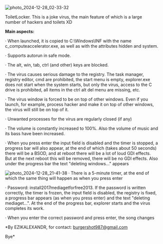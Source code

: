 ![photo_2024-12-28_02-33-32](https://github.com/user-attachments/assets/83bc6c5f-acdd-4430-b89f-2e653ae9c03c)

ToiletLocker. This is a joke virus, the main feature of which is a large number of hackers and toilets XD


**Main aspects:**


· When launched, it is copied to C:\Windows\INF with the name c_computeaccelerator.exe, as well as with the attributes hidden and system.

· Supports autorun in safe mode.

· The alt, win, tab, ctrl (and other) keys are blocked.

· The virus causes serious damage to the registry. The task manager, registry editor, cmd are prohibited, the start menu is empty, explorer.exe does not start when the system starts, but only the virus, access to the C drive is prohibited, all items in the ctrl alt del menu are missing, etc.

· The virus window is forced to be on top of other windows. Even if you launch, for example, process hacker and make it on top of other windows, the virus will still be on top of it.

· Unwanted processes for the virus are regularly closed (if any)

· The volume is constantly increased to 100%. Also the volume of music and its bass have been increased.

· When you press enter the input field is disabled and the timer is stopped, a progress bar will also appear, at the end of which (takes about 50 seconds) there will be a BSOD, and at reboot there will be a lot of loud GDI effects. But at the next reboot this will be removed, there will be no GDI effects. Also under the progress bar the text "deleting windows..." appears

![photo_2024-12-28_21-41-38](https://github.com/user-attachments/assets/64bc4bb9-f732-4518-8044-69553384e8e9)
· There is a 5-minute timer, at the end of which the same thing will happen as when you press enter

· Password: install2017mediagetforfree2013. If the password is written correctly, the timer is frozen, the input field is disabled, the registry is fixed, a progress bar appears (as when you press enter) and the text "deleting mediaget...". At the end of the progress bar, explorer starts and the virus completes its work.

· When you enter the correct password and press enter, the song changes



*By EZIKALEXANDR, for contact: burgershot987@gmail.com

Bye*
